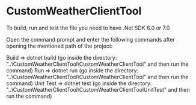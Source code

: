# CustomWeatherClientTool
To build, run and test the file you need to have .Net SDK 6.0 or 7.0

Open the command prompt and enter the following commands after opening the mentioned path of the project:

Build => dotnet build (go inside the directory: "..\CustomWeatherClientTool\CustomWeatherClientTool" and then run the command)
Run => dotnet run (go inside the directory: "..\CustomWeatherClientTool\CustomWeatherClientTool" and then run the command)
Unit Test => dotnet test (go inside the directory: "..\CustomWeatherClientTool\CustomWeatherClientToolUnitTest" and then run the command)
